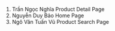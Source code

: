 1. Trần Ngọc Nghĩa  Product Detail Page
2. Nguyễn Duy Bảo Home Page
3. Ngô Văn Tuấn Vũ Product Search Page
 
